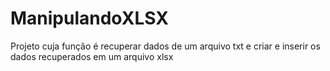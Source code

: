 # ManipulandoXLSX
Projeto cuja função é recuperar dados de um arquivo txt e criar e inserir os dados recuperados em um arquivo xlsx  
